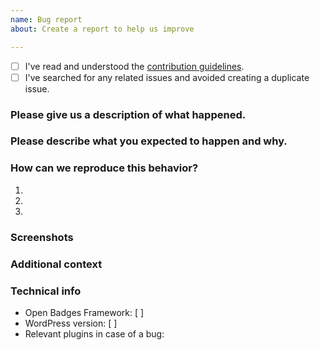 ```yaml
---
name: Bug report
about: Create a report to help us improve

---
```


<!-- Please use this template when creating an issue.
- Please check the boxes after you've created your issue.
- Please use the latest version the theme.-->

* [ ] I've read and understood the [contribution guidelines](https://github.com/my-language-skills/open-badges-framework/blob/master/.github/CONTRIBUTING.md).
* [ ] I've searched for any related issues and avoided creating a duplicate issue.

### Please give us a description of what happened.




### Please describe what you expected to happen and why.




### How can we reproduce this behavior?
1.
2.
3.


### Screenshots
<!-- If applicable, add screenshots to help explain your problem. -->

### Additional context
<!-- Add any other context about the problem here. -->

### Technical info
* Open Badges Framework: [  ] <!-- Plugin version here -->
* WordPress version: [  ] <!-- Enter WordPress version here -->
* Relevant plugins in case of a bug:      <!-- Please make sure you can reproduce this bug with no plugins activated. Sometimes issues may occur due to plugin conflicts. -->

